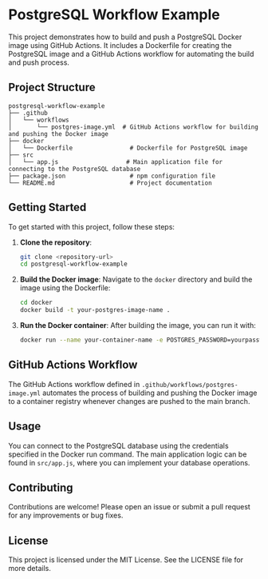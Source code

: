 # PostgreSQL Workflow Example

This project demonstrates how to build and push a PostgreSQL Docker image using GitHub Actions. It includes a Dockerfile for creating the PostgreSQL image and a GitHub Actions workflow for automating the build and push process.

## Project Structure

```
postgresql-workflow-example
├── .github
│   └── workflows
│       └── postgres-image.yml  # GitHub Actions workflow for building and pushing the Docker image
├── docker
│   └── Dockerfile                # Dockerfile for PostgreSQL image
├── src
│   └── app.js                   # Main application file for connecting to the PostgreSQL database
├── package.json                  # npm configuration file
└── README.md                     # Project documentation
```

## Getting Started

To get started with this project, follow these steps:

1. **Clone the repository**:
   ```bash
   git clone <repository-url>
   cd postgresql-workflow-example
   ```

2. **Build the Docker image**:
   Navigate to the `docker` directory and build the image using the Dockerfile:
   ```bash
   cd docker
   docker build -t your-postgres-image-name .
   ```

3. **Run the Docker container**:
   After building the image, you can run it with:
   ```bash
   docker run --name your-container-name -e POSTGRES_PASSWORD=yourpassword -d your-postgres-image-name
   ```

## GitHub Actions Workflow

The GitHub Actions workflow defined in `.github/workflows/postgres-image.yml` automates the process of building and pushing the Docker image to a container registry whenever changes are pushed to the main branch.

## Usage

You can connect to the PostgreSQL database using the credentials specified in the Docker run command. The main application logic can be found in `src/app.js`, where you can implement your database operations.

## Contributing

Contributions are welcome! Please open an issue or submit a pull request for any improvements or bug fixes.

## License

This project is licensed under the MIT License. See the LICENSE file for more details.